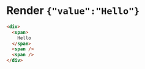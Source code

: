 # Render `{"value":"Hello"}`

```html
<div>
  <span>
    Hello
  </span>
  <span />
  <span />
</div>
```
